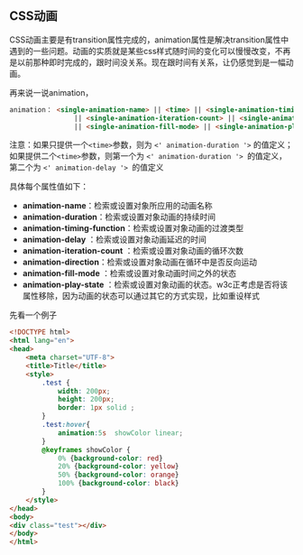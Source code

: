 ## CSS动画

CSS动画主要是有transition属性完成的，animation属性是解决transition属性中遇到的一些问题。动画的实质就是某些css样式随时间的变化可以慢慢改变，不再是以前那种即时完成的，跟时间没关系。现在跟时间有关系，让仍感觉到是一幅动画。

再来说一说animation，

```html
animation： <single-animation-name> || <time> || <single-animation-timing-function> || <time> 
                || <single-animation-iteration-count> || <single-animation-direction> 
                || <single-animation-fill-mode> || <single-animation-play-state>
```

注意：如果只提供一个`<time>`参数，则为 `<' animation-duration '>` 的值定义；如果提供二个`<time>`参数，则第一个为 `<' animation-duration '> `的值定义，第二个为 `<' animation-delay '> `的值定义

具体每个属性值如下：

* **animation-name**：检索或设置对象所应用的动画名称
* **animation-duration**：检索或设置对象动画的持续时间
* **animation-timing-function**：检索或设置对象动画的过渡类型
* **animation-delay** ：检索或设置对象动画延迟的时间
* **animation-iteration-count** ：检索或设置对象动画的循环次数
* **animation-direction**：检索或设置对象动画在循环中是否反向运动
* **animation-fill-mode** ：检索或设置对象动画时间之外的状态
* **animation-play-state** ：检索或设置对象动画的状态。w3c正考虑是否将该属性移除，因为动画的状态可以通过其它的方式实现，比如重设样式

先看一个例子


```html
<!DOCTYPE html>
<html lang="en">
<head>
    <meta charset="UTF-8">
    <title>Title</title>
    <style>
        .test {
            width: 200px;
            height: 200px;
            border: 1px solid ;
        }
        .test:hover{
            animation:5s  showColor linear;
        }
        @keyframes showColor {
            0% {background-color: red}
            20% {background-color: yellow}
            50% {background-color: orange}
            100% {background-color: black}
        }
    </style>
</head>
<body>
<div class="test"></div>
</body>
</html>
```



